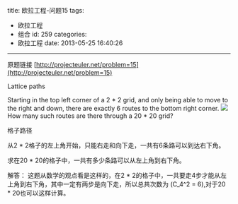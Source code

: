 title: 欧拉工程-问题15
tags:
  - 欧拉工程
  - 组合
id: 259
categories:
  - 欧拉工程
date: 2013-05-25 16:40:26
---

原题链接 [http://projecteuler.net/problem=15](http://projecteuler.net/problem=15)


Lattice paths




Starting in the top left corner of a 2 * 2 grid, and only being able to move to the right and down, there are exactly 6 routes to the bottom right corner.
![](file:///C:/Documents%20and%20Settings/Administrator/Local%20Settings/Application%20Data/youdao/ynote/images/60DD8C58AB7942FE9A06094F27ABE259/p_015.gif)
How many such routes are there through a 20 * 20 grid?

格子路径

从2 * 2格子的左上角开始，只能右走和向下走，一共有6条路可以到达右下角。

求在20 * 20的格子中，一共有多少条路可以从左上角到右下角。

解答：
这题从数学的观点看是这样的，在2 * 2的格子中，一共要走4步才能从左上角到右下角，其中一定有两步是向下走，所以总共次数为 \(C_4^2 = 6\),对于20 * 20也可以这样计算。

